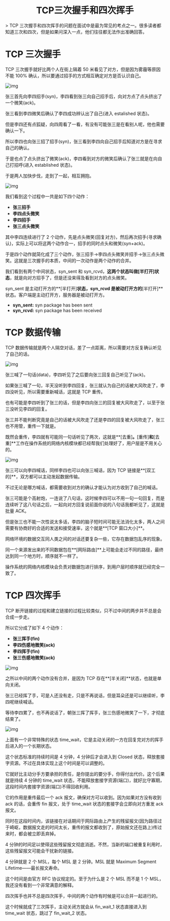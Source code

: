 <center><h1>TCP三次握手和四次挥手</h1></center>
> TCP 三次握手和四次挥手的问题在面试中是最为常见的考点之一。很多读者都知道三次和四次，但是如果问深入一点，他们往往都无法作出准确回答。 

#  TCP 三次握手

 TCP 三次握手就好比两个人在街上隔着 50 米看见了对方，但是因为雾霾等原因不能 100% 确认，所以要通过招手的方式相互确定对方是否认识自己。 

 ![img](TCP%E4%B8%89%E6%AC%A1%E6%8F%A1%E6%89%8B%E5%92%8C%E5%9B%9B%E6%AC%A1%E6%8C%A5%E6%89%8B.assets/640.gif)

张三首先向李四招手(syn)，李四看到张三向自己招手后，向对方点了点头挤出了一个微笑(ack)。

张三看到李四微笑后确认了李四成功辨认出了自己(进入 estalished 状态)。

但是李四还有点狐疑，向四周看了一看，有没有可能张三是在看别人呢，他也需要确认一下。

所以李四也向张三招了招手(syn)，张三看到李四向自己招手后知道对方是在寻求自己的确认。

于是也点了点头挤出了微笑(ack)，李四看到对方的微笑后确认了张三就是在向自己打招呼(进入 established 状态)。

于是两人加快步伐，走到了一起，相互拥抱。 

 ![img](TCP%E4%B8%89%E6%AC%A1%E6%8F%A1%E6%89%8B%E5%92%8C%E5%9B%9B%E6%AC%A1%E6%8C%A5%E6%89%8B.assets/640-1571975130958.gif)

 我们看到这个过程中一共是如下四个动作： 

- **张三招手**
- **李四点头微笑**
- **李四招手**
- **张三点头微笑**

 其中李四连续进行了 2 个动作，先是点头微笑(回复对方)，然后再次招手(寻求确认)，实际上可以将这两个动作合一，招手的同时点头和微笑(syn+ack)。

于是四个动作就简化成了三个动作，张三招手→李四点头微笑并招手→张三点头微笑。这就是三次握手的本质，中间的一次动作是两个动作的合并。

我们看到有两个中间状态，syn_sent 和 syn_rcvd，**这两个状态叫做[半打开]状态**，就是向对方招手了，但是还没来得及看到对方的点头微笑。

syn_sent 是主动打开方的**[半打开]**状态，syn_rcvd 是被动打开方的**[半打开]**状态。客户端是主动打开方，服务器是被动打开方。

- **syn_sent:** syn package has been sent
- **syn_rcvd:** syn package has been received

#  TCP 数据传输 

 TCP 数据传输就是两个人隔空对话，差了一点距离，所以需要对方反复确认听见了自己的话。 

 ![img](TCP%E4%B8%89%E6%AC%A1%E6%8F%A1%E6%89%8B%E5%92%8C%E5%9B%9B%E6%AC%A1%E6%8C%A5%E6%89%8B.assets/640-1571975188640.gif)

张三喊了一句话(data)，李四听见了之后要向张三回复自己听见了(ack)。

如果张三喊了一句，半天没听到李四回复，张三就认为自己的话被大风吹走了，李四没听见，所以需要重新喊话，这就是 TCP 重传。

也有可能是李四听到了张三的话，但是李四向张三的回复被大风吹走了，以至于张三没听见李四的回复。

张三并不能判断究竟是自己的话被大风吹走了还是李四的回复被大风吹走了，张三也不用管，重传一下就是。

既然会重传，李四就有可能同一句话听见了两次，这就是**[去重]**。**[重传]**和**[去重]**工作在操作系统的网络内核模块都已经帮我们处理好了，用户层是不用关心的。 

 ![img](TCP%E4%B8%89%E6%AC%A1%E6%8F%A1%E6%89%8B%E5%92%8C%E5%9B%9B%E6%AC%A1%E6%8C%A5%E6%89%8B.assets/640-1571975208914.gif)

张三可以向李四喊话，同样李四也可以向张三喊话，因为 TCP 链接是**[双工的]**，双方都可以主动发起数据传输。

不过无论是哪方喊话，都需要收到对方的确认才能认为对方收到了自己的喊话。

张三可能是个高射炮，一连说了八句话，这时候李四可以不用一句一句回复，而是连续听了这八句话之后，一起向对方回复说前面你说的八句话我都听见了，这就是批量 ACK。

但是张三也不能一次性说太多话，李四的脑子短时间可能无法消化太多，两人之间需要有协商好的合适的发送和接受速率，这个就是**[TCP 窗口大小]**。

网络环境的数据交互同人类之间的对话还要复杂一些，它存在数据包乱序的现象。

同一个来源发出来的不同数据包在**[网际路由]**上可能会走过不同的路径，最终达到同一个地方时，顺序就不一样了。

操作系统的网络内核模块会负责对数据包进行排序，到用户层时顺序就已经完全一致了。 

#  TCP 四次挥手 

TCP 断开链接的过程和建立链接的过程比较类似，只不过中间的两步并不总是会合成一步走。

所以它分成了如下 4 个动作：

- **张三挥手(fin)**
- **李四伤感地微笑(ack)**
- **李四挥手(fin)**
- **张三伤感地微笑(ack)**

 ![img](TCP%E4%B8%89%E6%AC%A1%E6%8F%A1%E6%89%8B%E5%92%8C%E5%9B%9B%E6%AC%A1%E6%8C%A5%E6%89%8B.assets/640-1571975246059.gif)

之所以中间的两个动作没有合并，是因为 TCP 存在**[半关闭]**状态，也就是单向关闭。

张三已经挥了手，可是人还没有走，只是不再说话，但是耳朵还是可以继续听，李四呢继续喊话。

等待李四累了，也不再说话了，朝张三挥了挥手，张三伤感地微笑了一下，才彻底结束了。 

 ![img](TCP%E4%B8%89%E6%AC%A1%E6%8F%A1%E6%89%8B%E5%92%8C%E5%9B%9B%E6%AC%A1%E6%8C%A5%E6%89%8B.assets/640-1571975259924.gif)

上面有一个非常特殊的状态 time_wait，它是主动关闭的一方在回复完对方的挥手后进入的一个长期状态。

这个状态标准的持续时间是 4 分钟，4 分钟后才会进入到 Closed 状态，释放套接字资源。不过在具体实现上这个时间是可以调整的。

它就好比主动分手方要承担的责任，是你提出的要分手，你得付出代价。这个后果就是持续 4 分钟的 time_wait 状态，不能释放套接字资源(端口)，就好比守寡期，这段时间内套接字资源(端口)不得回收利用。

它的作用是重传最后一个 ack 报文，确保对方可以收到。因为如果对方没有收到 ack 的话，会重传 fin 报文，处于 time_wait 状态的套接字会立即向对方重发 ack 报文。

同时在这段时间内，该链接在对话期间于网际路由上产生的残留报文(因为路径过于崎岖，数据报文走的时间太长，重传的报文都收到了，原始报文还在路上)传过来时，都会被立即丢弃掉。

4 分钟的时间足以使得这些残留报文彻底消逝。不然，当新的端口被重复利用时，这些残留报文可能会干扰新的链接。

4 分钟就是 2 个 MSL，每个 MSL 是 2 分钟。MSL 就是 Maximum Segment Lifetime——最长报文寿命。

这个时间是由官方 RFC 协议规定的。至于为什么是 2 个 MSL 而不是 1 个 MSL，我还没有看到一个非常满意的解释。

四次挥手也并不总是四次挥手，中间的两个动作有时候是可以合并一起进行的。

这个时候就成了三次挥手，主动关闭方就会从 fin_wait_1 状态直接进入到 time_wait 状态，跳过了 fin_wait_2 状态。 